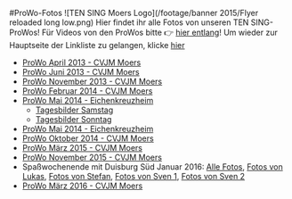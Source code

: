 #ProWo-Fotos
![TEN SING Moers Logo](/footage/banner 2015/Flyer reloaded long low.png)
Hier findet ihr alle Fotos von unseren TEN SING-ProWos! Für Videos von den ProWos bitte :point_right: [hier entlang](../Videos/ProWos.md)! Um wieder zur Hauptseite der Linkliste zu gelangen, klicke [hier](../../Linkliste.md)

* [ProWo April 2013 - CVJM Moers](https://www.flickr.com/gp/tsmoers/1yk30m)
* [ProWo Juni 2013 - CVJM Moers](https://www.flickr.com/gp/tsmoers/qRPxa9)
* [ProWo November 2013 - CVJM Moers](https://www.flickr.com/gp/tsmoers/9MFm56)
* [ProWo Februar 2014 - CVJM Moers](https://www.flickr.com/gp/tsmoers/0P9021)
* [ProWo Mai 2014 - Eichenkreuzheim](https://www.flickr.com/gp/tsmoers/uJ1H8d)
  * [Tagesbilder Samstag](https://www.flickr.com/gp/tsmoers/K47kKn)
  * [Tagesbilder Sonntag](https://flic.kr/s/aHsjYfpa5u)
* [ProWo Mai 2014 - Eichenkreuzheim](https://www.flickr.com/gp/tsmoers/88f623) 
* [ProWo Oktober 2014 - CVJM Moers](https://www.flickr.com/gp/tsmoers/1q0d9q)
* [ProWo März 2015 - CVJM Moers](https://www.flickr.com/gp/tsmoers/t35924)
* [ProWo November 2015 - CVJM Moers](https://www.flickr.com/gp/tsmoers/3o3u47)
* Spaßwochenende mit Duisburg Süd Januar 2016: [Alle Fotos](https://www.flickr.com/gp/tsmoers/61sZAg), [Fotos von Lukas](https://www.flickr.com/gp/tsmoers/033109), [Fotos von Stefan](https://www.flickr.com/gp/tsmoers/AKVXy9), [Fotos von Sven 1](https://www.flickr.com/gp/tsmoers/5i0o9E), [Fotos von Sven 2](https://www.flickr.com/gp/tsmoers/T7e1mX)
* [ProWo März 2016 - CVJM Moers](https://www.flickr.com/gp/tsmoers/jy8513)
